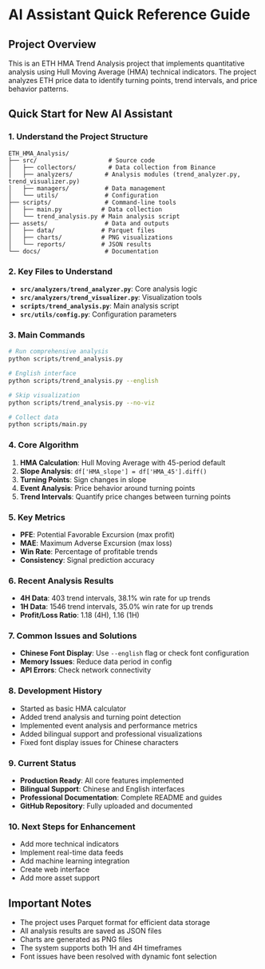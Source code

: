 # AI Assistant Quick Reference Guide

## Project Overview
This is an ETH HMA Trend Analysis project that implements quantitative analysis using Hull Moving Average (HMA) technical indicators. The project analyzes ETH price data to identify turning points, trend intervals, and price behavior patterns.

## Quick Start for New AI Assistant

### 1. Understand the Project Structure
```
ETH_HMA_Analysis/
├── src/                    # Source code
│   ├── collectors/         # Data collection from Binance
│   ├── analyzers/         # Analysis modules (trend_analyzer.py, trend_visualizer.py)
│   ├── managers/          # Data management
│   └── utils/             # Configuration
├── scripts/               # Command-line tools
│   ├── main.py           # Data collection
│   └── trend_analysis.py # Main analysis script
├── assets/                # Data and outputs
│   ├── data/             # Parquet files
│   ├── charts/           # PNG visualizations
│   └── reports/          # JSON results
└── docs/                  # Documentation
```

### 2. Key Files to Understand
- **`src/analyzers/trend_analyzer.py`**: Core analysis logic
- **`src/analyzers/trend_visualizer.py`**: Visualization tools
- **`scripts/trend_analysis.py`**: Main analysis script
- **`src/utils/config.py`**: Configuration parameters

### 3. Main Commands
```bash
# Run comprehensive analysis
python scripts/trend_analysis.py

# English interface
python scripts/trend_analysis.py --english

# Skip visualization
python scripts/trend_analysis.py --no-viz

# Collect data
python scripts/main.py
```

### 4. Core Algorithm
1. **HMA Calculation**: Hull Moving Average with 45-period default
2. **Slope Analysis**: `df['HMA_slope'] = df['HMA_45'].diff()`
3. **Turning Points**: Sign changes in slope
4. **Event Analysis**: Price behavior around turning points
5. **Trend Intervals**: Quantify price changes between turning points

### 5. Key Metrics
- **PFE**: Potential Favorable Excursion (max profit)
- **MAE**: Maximum Adverse Excursion (max loss)
- **Win Rate**: Percentage of profitable trends
- **Consistency**: Signal prediction accuracy

### 6. Recent Analysis Results
- **4H Data**: 403 trend intervals, 38.1% win rate for up trends
- **1H Data**: 1546 trend intervals, 35.0% win rate for up trends
- **Profit/Loss Ratio**: 1.18 (4H), 1.16 (1H)

### 7. Common Issues and Solutions
- **Chinese Font Display**: Use `--english` flag or check font configuration
- **Memory Issues**: Reduce data period in config
- **API Errors**: Check network connectivity

### 8. Development History
- Started as basic HMA calculator
- Added trend analysis and turning point detection
- Implemented event analysis and performance metrics
- Added bilingual support and professional visualizations
- Fixed font display issues for Chinese characters

### 9. Current Status
- **Production Ready**: All core features implemented
- **Bilingual Support**: Chinese and English interfaces
- **Professional Documentation**: Complete README and guides
- **GitHub Repository**: Fully uploaded and documented

### 10. Next Steps for Enhancement
- Add more technical indicators
- Implement real-time data feeds
- Add machine learning integration
- Create web interface
- Add more asset support

## Important Notes
- The project uses Parquet format for efficient data storage
- All analysis results are saved as JSON files
- Charts are generated as PNG files
- The system supports both 1H and 4H timeframes
- Font issues have been resolved with dynamic font selection
